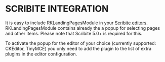 # SCRIBITE INTEGRATION

It is easy to include RKLandingPagesModule in your [Scribite editors](https://github.com/zikula-modules/Scribite/).
RKLandingPagesModule contains already the a popup for selecting pages and other items.
Please note that Scribite 5.0+ is required for this.

To activate the popup for the editor of your choice (currently supported: CKEditor, TinyMCE)
you only need to add the plugin to the list of extra plugins in the editor configuration.
